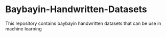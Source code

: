 # Baybayin-Handwritten-Datasets
This repository contains baybayin handwritten datasets that can be use in machine learning
